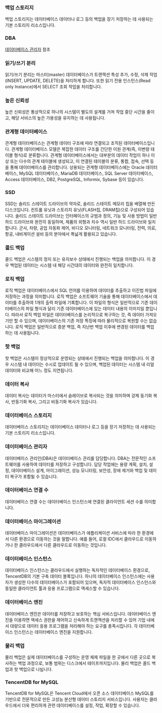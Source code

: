 ### 백업 스토리지

백업 스토리지는 데이터베이스 데이터나 로그 등의 백업을 장기 저장하는 데 사용되는 기본 스토리지 리소스입니다.

### DBA

[데이터베이스 관리자](#DBA1) 참조

### 읽기/쓰기 분리

읽기/쓰기 분리는 마스터(master) 데이터베이스가 트랜잭션 특성 추가, 수정, 삭제 작업(INSERT, UPDATE, DELETE)을 처리하게 합니다. 또한 읽기 전용 인스턴스(Read only Instance)에서 SELECT 조회 작업을 처리합니다.

### 높은 신뢰성

높은 신뢰성은 통상적으로 하나의 시스템이 별도의 설계를 거쳐 작업 중단 시간을 줄이고, 해당 서비스의 높은 가용성을 유지하는 데 사용됩니다.

### 관계형 데이터베이스

관계형 데이터베이스는 관계형 데이터 구조에 따라 연결되고 조직된 데이터베이스입니다. 관계형 데이터베이스 모델은 복잡한 데이터 구조를 간단한 이원 관계(즉, 이변량 테이블 형식)로 분류합니다.
관계형 데이터베이스에서는 대부분의 데이터 작업이 하나 이상 또는 다수의 관계 테이블에 생성되고, 이 연결된 테이블의 분류, 통합, 접속, 선택 등을 통해 데이터베이스를 관리합니다. 상용되는 관계형 데이터베이스에는 Oracle 데이터베이스, MySQL 데이터베이스, MariaDB 데이터베이스, SQL Server 데이터베이스, Access 데이터베이스, DB2, PostgreSQL, Informix, Sybase 등이 있습니다.

### SSD

SSD는 솔리드 스테이트 드라이브의 약자로, 솔리드 스테이트 메모리 칩을 배열해 만든 디스크입니다. 컨트롤 유닛과 스토리지 유닛(FLASH칩, DRAM칩)으로 구성되어 있습니다. 솔리드 스테이트 드라이브는 인터페이스의 규범과 정의, 기능 및 사용 방법이 일반 하드 드라이브와 완전히 동일하며, 제품의 외형과 치수 역시 일반 하드 드라이브와 일치합니다. 군사, 차량, 공업 자동화 제어, 비디오 모니터링, 네트워크 모니터링, 전력, 의료, 항공, 내비게이션 설비 등의 분야에서 폭넓게 활용되고 있습니다.

### 콜드 백업

콜드 백업은 시스템의 정지 또는 유지보수 상태에서 진행되는 백업을 의미합니다. 이 경우 백업된 데이터는 시스템 내 해당 시간대의 데이터와 완전히 일치합니다.

### 로직 백업

로직 백업은 데이터베이스에서 SQL 언어를 이용하여 데이터를 추출하고 이진법 파일에 저장하는 과정을 의미합니다. 로직 백업은 소프트웨어 기술을 통해 데이터베이스에서 데이터를 추출하여 1개의 출력 파일에 기록합니다. 이 파일의 형식은 일반적으로 기존 데이터베이스의 파일 형식과 달리 기존 데이터베이스에 있는 데이터 내용의 이미지일 뿐입니다. 따라서 로직 백업 파일은 데이터베이스를 논리적으로 복구하는 것, 즉 데이터 가져오기만 할 수 있으며, 데이터베이스의 기존 저장 특징에 따라 물리적으로 복원할 수는 없습니다. 로직 백업은 일반적으로 증분 백업, 즉 지난번 백업 이후에 변경된 데이터를 백업하는 데 사용됩니다.


### 핫 백업

핫 백업은 시스템이 정상적으로 운영되는 상태에서 진행되는 백업을 의미합니다. 이 경우 시스템 내 데이터는 수시로 업데이트 될 수 있으며, 백업된 데이터는 시스템 내 리얼 데이터와 비교해 어느 정도 지연됩니다.


### 데이터 복사

데이터 복사는 데이터가 마스터에서 슬레이브로 복사되는 것을 의미하며 강제 동기화 복사, 반동기화 복사, 그리고 비동기화 복사가 있습니다.

### 데이터베이스 스토리지

데이터베이스 스토리지는 데이터베이스 데이터나 로그 등을 장기 저장하는 데 사용되는 기본 스토리지 리소스입니다.

<span id="jump">  </span>
### 데이터베이스 관리자

데이터베이스 관리인(DBA)은 데이터베이스 관리를 담당합니다. DBA는 전문적인 소프트웨어를 사용하여 데이터를 저장하고 구성합니다. 담당 작업에는 용량 계획, 설치, 설정, 데이터베이스 설계, 마이그레이션, 성능 모니터링, 보안성, 장애 제거와 백업 및 데이터 복구가 포함될 수 있습니다.

### 데이터베이스 연결 수

데이터베이스 연결 수는 데이터베이스 인스턴스에 연결된 클라이언트 세션 수를 의미합니다.

### 데이터베이스 마이그레이션

데이터베이스 마이그레이션은 데이터베이스가 애플리케이션 서비스에 따라 한 환경에서 다른 환경으로 이동하는 것을 말합니다. 예를 들어, 로컬 IDC에서 클라우드로 이동하거나 한 클라우드에서 다른 클라우드로 이동하는 것입니다.

### 데이터베이스 인스턴스

데이터베이스 인스턴스는 클라우드에서 실행하는 독자적인 데이터베이스 환경으로, TencentDB의 기본 구축 데이터 블록입니다. 하나의 데이터베이스 인스턴스에는 사용자가 생성한 다수의 데이터베이스가 포함되어 있으며, 독자적 데이터베이스 인스턴스와 동일한 클라이언트 툴과 응용 프로그램으로 액세스할 수 있습니다.

### 데이터베이스 엔진

데이터베이스 엔진은 데이터를 저장하고 보호하는 핵심 서비스입니다. 데이터베이스 엔진을 이용하면 액세스 권한을 제어하고 신속하게 트랜잭션을 처리할 수 있어 기업 내에서 대량으로 데이터 응용 프로그램을 처리해야 하는 요구를 총족시킵니다.  각 데이터베이스 인스턴스는 데이터베이스 엔진을 지원합니다.


### 물리 백업

물리 백업은 실제 데이터베이스를 구성하는 운영 체제 파일을 한 곳에서 다른 곳으로 복사하는 백업 과정으로, 보통 범위는 디스크에서 테이프까지입니다. 물리 백업은 콜드 백업과 핫 백업으로 나뉩니다.


### TencentDB for MySQL

TencentDB for MySQL은 Tencent Cloud에서 오픈 소스 데이터베이스 MySQL를 기반으로 전문적으로 만든 고성능 분산형 데이터 스토리지 서비스입니다. 사용자는 클라우드에서 더욱 편리하게 관련 데이터베이스를 설정, 작업, 확장할 수 있습니다.